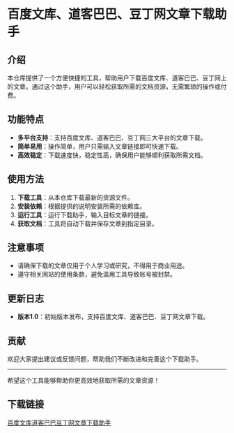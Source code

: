 # 百度文库、道客巴巴、豆丁网文章下载助手

## 介绍

本仓库提供了一个方便快捷的工具，帮助用户下载百度文库、道客巴巴、豆丁网上的文章。通过这个助手，用户可以轻松获取所需的文档资源，无需繁琐的操作或付费。

## 功能特点

- **多平台支持**：支持百度文库、道客巴巴、豆丁网三大平台的文章下载。
- **简单易用**：操作简单，用户只需输入文章链接即可快速下载。
- **高效稳定**：下载速度快，稳定性高，确保用户能够顺利获取所需文档。

## 使用方法

1. **下载工具**：从本仓库下载最新的资源文件。
2. **安装依赖**：根据提供的说明安装所需的依赖库。
3. **运行工具**：运行下载助手，输入目标文章的链接。
4. **获取文档**：工具将自动下载并保存文章到指定目录。

## 注意事项

- 请确保下载的文章仅用于个人学习或研究，不得用于商业用途。
- 遵守相关网站的使用条款，避免滥用工具导致账号被封禁。

## 更新日志

- **版本1.0**：初始版本发布，支持百度文库、道客巴巴、豆丁网文章下载。

## 贡献

欢迎大家提出建议或反馈问题，帮助我们不断改进和完善这个下载助手。

---

希望这个工具能够帮助你更高效地获取所需的文章资源！

## 下载链接

[百度文库道客巴巴豆丁网文章下载助手](https://pan.quark.cn/s/cae1828c6a6f)